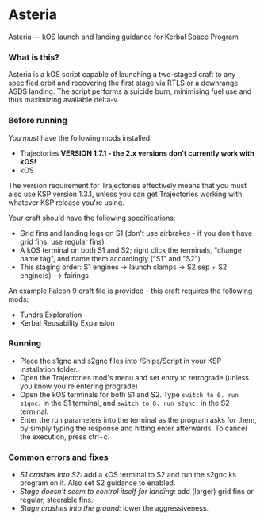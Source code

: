 # Asteria
Asteria — kOS launch and landing guidance for Kerbal Space Program

### What is this?
Asteria is a kOS script capable of launching a two-staged craft to any specified orbit and recovering the first stage via RTLS or a downrange ASDS landing. The script performs a suicide burn, minimising fuel use and thus maximizing available delta-v.

### Before running
You _must_ have the following mods installed:
- Trajectories __VERSION 1.7.1 - the 2.x versions don't currently work with kOS!__
- kOS

The version requirement for Trajectories effectively means that you must also use KSP version 1.3.1, unless you can get Trajectories working with whatever KSP release you're using.

Your craft should have the following specifications:
- Grid fins and landing legs on S1 (don't use airbrakes - if you don't have grid fins, use regular fins)
- A kOS terminal on both S1 and S2; right click the terminals, "change name tag", and name them accordingly ("S1" and "S2")
- This staging order: S1 engines -> launch clamps -> S2 sep + S2 engine(s) --> fairings

An example Falcon 9 craft file is provided - this craft requires the following mods:
- Tundra Exploration
- Kerbal Reusability Expansion

### Running
- Place the s1gnc and s2gnc files into /Ships/Script in your KSP installation folder.
- Open the Trajectories mod's menu and set entry to retrograde (unless you know you're entering prograde)
- Open the kOS terminals for both S1 and S2. Type `switch to 0. run s1gnc.` in the S1 terminal, and `switch to 0. run s2gnc.` in the S2 terminal.
- Enter the run parameters into the terminal as the program asks for them, by simply typing the response and hitting enter afterwards. To cancel the execution, press ctrl+c.

### Common errors and fixes
- _S1 crashes into S2:_ add a kOS terminal to S2 and run the s2gnc.ks program on it. Also set S2 guidance to enabled.
- _Stage doesn't seem to control itself for landing:_ add (larger) grid fins or regular, steerable fins.
- _Stage crashes into the ground:_ lower the aggressiveness.
